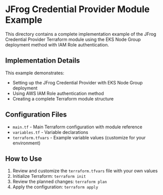 # JFrog Credential Provider Module Example

This directory contains a complete implementation example of the JFrog Credential Provider Terraform module using the EKS Node Group deployment method with IAM Role authentication.

## Implementation Details

This example demonstrates:
- Setting up the JFrog Credential Provider with EKS Node Group deployment
- Using AWS IAM Role authentication method
- Creating a complete Terraform module structure

## Configuration Files

- `main.tf` - Main Terraform configuration with module reference
- `variables.tf` - Variable declarations
- `terraform.tfvars` - Example variable values (customize for your environment)

## How to Use

1. Review and customize the `terraform.tfvars` file with your own values
2. Initialize Terraform: `terraform init`
3. Review the planned changes: `terraform plan`
4. Apply the configuration: `terraform apply`

